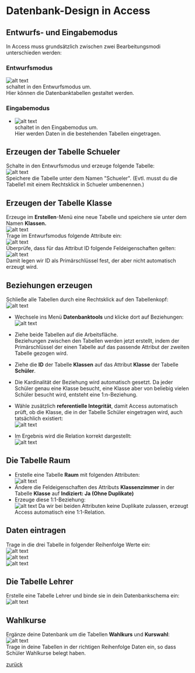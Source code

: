 <link rel="stylesheet" href="https://hi2272.github.io/StyleMD.css">

# Datenbank-Design in Access

## Entwurfs- und Eingabemodus
In Access muss grundsätzlich zwischen zwei Bearbeitungsmodi unterschieden werden:  
### Entwurfsmodus
![alt text](00Entwurf.png)  
schaltet in den Entwurfsmodus um.  
Hier können die Datenbanktabellen gestaltet werden.  
### Eingabemodus
- ![alt text](00Eingabe.png)  
schaltet in den Eingabemodus um.  
Hier werden Daten in die bestehenden Tabellen eingetragen.  
## Erzeugen der Tabelle Schueler
Schalte in den Entwurfsmodus und erzeuge folgende Tabelle:  
![alt text](01Schueler.png)  
Speichere die Tabelle unter dem Namen "Schueler". (Evtl. musst du die Tabelle1 mit einem Rechtsklick in Schueler umbenennen.)
 ## Erzeugen der Tabelle Klasse  
 Erzeuge im **Erstellen**-Menü eine neue Tabelle und speichere sie unter dem Namen **Klassen.**  
 ![alt text](03NeueTabelle.png)  
 Trage im Entwurfsmodus folgende Attribute ein:  
 ![alt text](03Attribute.png)  
 Überprüfe, dass für das Attribut ID folgende Feldeigenschaften gelten:  
 ![alt text](03Constraints.png)  
 Damit legen wir ID als Primärschlüssel fest, der aber nicht automatisch erzeugt wird.  
 ## Beziehungen erzeugen
 Schließe alle Tabellen durch eine Rechtsklick auf den Tabellenkopf:  
 ![alt text](04AlleSchliessen.png)  
 - Wechsele ins Menü **Datenbanktools** und klicke dort auf Beziehungen:  
 ![alt text](04Beziehungen.png)  
 - Ziehe beide Tabellen auf die Arbeitsfläche.  
 Beziehungen zwischen den Tabellen werden jetzt erstellt, indem der Primärschlüssel der einen Tabelle auf das passende Attribut der zweiten Tabelle gezogen wird.  
 - Ziehe die **ID** der Tabelle **Klassen** auf das Attribut **Klasse** der Tabelle **Schüler**.
 - Die Kardinalität der Beziehung wird automatisch gesetzt. Da jeder Schüler genau eine Klasse besucht, eine Klasse aber von beliebig vielen Schüler besucht wird, entsteht eine 1:n-Beziehung.  
    
 - Wähle zusätzlich **referentielle Integrität**, damit Access automatisch prüft, ob die Klasse, die in der Tabelle Schüler eingetragen wird, auch tatsächlich existiert:  
  ![alt text](04Relationstyp.png)  
 - Im Ergebnis wird die Relation korrekt dargestellt:  
  ![alt text](04Relationfertig.png)
  ## Die Tabelle Raum
- Erstelle eine Tabelle **Raum** mit folgenden Attributen:  
  ![alt text](05Raum.png)
- Ändere die Feldeigenschaften des Attributs **Klassenzimmer** in der Tabelle **Klasse** auf **Indiziert: Ja (Ohne Duplikate)**  
- Erzeuge diese 1:1-Beziehung:  
 ![alt text](06RelationRaum.png) 
 Da wir bei beiden Attributen keine Duplikate zulassen, erzeugt Access automatisch eine 1:1-Relation.  
 ## Daten eintragen
 Trage in die drei Tabelle in folgender Reihenfolge Werte ein:  
 ![alt text](06WerteRaum.png)  
 ![alt text](06WerteKlassen.png)  
 ![alt text](06WerteSchueler.png)  
 ## Die Tabelle Lehrer
 Erstelle eine Tabelle Lehrer und binde sie in dein Datenbankschema ein:  
 ![alt text](07RelationLehrer.png)  
 ## Wahlkurse
 Ergänze deine Datenbank um die Tabellen **Wahlkurs** und **Kurswahl**:  
 ![alt text](08RelationsWahlkursWahlunterricht.png)  
 Trage in deine Tabellen in der richtigen Reihenfolge Daten ein, so dass Schüler Wahlkurse belegt haben.  

 
[zurück](../../index.html../index.html)  



